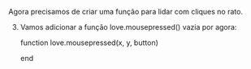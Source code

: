 Agora precisamos de criar uma função para lidar com cliques no rato. 

3. Vamos adicionar a função love.mousepressed() vazia por agora:

	function love.mousepressed(x, y, button)

	end
	